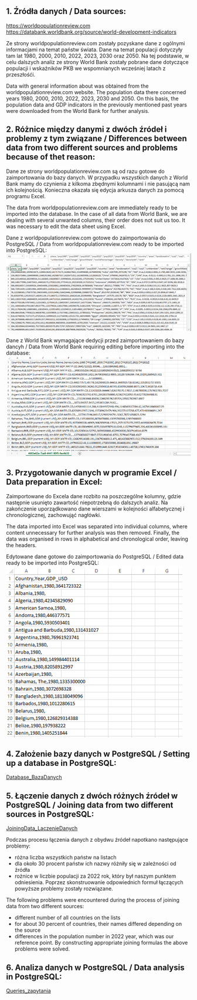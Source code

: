 <h2>1. Źródła danych / Data sources: </h2>

https://worldpopulationreview.com
</br>
https://databank.worldbank.org/source/world-development-indicators

Ze strony worldpopulationreview.com zostały pozyskane dane z ogólnymi informacjami na temat państw świata. Dane na temat populacji dotyczyły tam lat 1980, 2000, 2010, 2022, 2023, 2030 oraz 2050. Na tej podstawie, w celu dalszych analiz ze strony World Bank zostały pobrane dane dotyczące populacji i wskaźników PKB we wspomnianych wcześniej latach z przeszłośći.

Data with general information about was obtained from the worldpopulationreview.com website. The population data there concerned years
1980, 2000, 2010, 2022, 2023, 2030 and 2050. On this basis, the population data and GDP indicators in the previously mentioned past years were downloaded from the World Bank for further analysis.


<h2>2. Różnice między danymi z dwóch źródeł i problemy z tym związane / Differences between data from two different sources and problems because of thet reason:</h2>

Dane ze strony worldpopulationreview.com są od razu gotowe do zaimportowania do bazy danych. W przypadku wszystkich danych z World Bank mamy do czynienia z kilkoma zbędnymi kolumnami i nie pasującą nam ich kolejnością. Konieczna okazała się edycja arkusza danych za pomocą programu Excel.

The data from worldpopulationreview.com are immediately ready to be imported into the database. In the case of all data from World Bank, we are dealing with several unwanted columns, their order does not suit us too. It was necessary to edit the data sheet using Excel.


Dane z worldpopulationreview.com gotowe do zaimportowania do PostgreSQL / Data from worldpopulationreview.com ready to be imported into PostgreSQL:
<picture>
 <img alt="DATA-FROM-WPR" src="./pictures/WPRdata.png">
</picture>

Dane z World Bank wymagające dedycji przed zaimportowaniem do bazy dancyh / Data from World Bank requiring editing before importing into the database:
<picture>
 <img alt="RAW-DATA-FROM-WB" src="./pictures/unpreparedData.png">
</picture>


<h2>3. Przygotowanie danych w programie Excel / Data preparation in Excel:</h2>

Zaimportowane do Excela dane rozbito na poszczególne kolumny, gdzie następnie usunięto zawartość niepotrzebną do dalszych analiz. Na zakończenie uporządkowano dane wierszami w kolejności alfabetycznej i chronologicznej, zachowująć nagłówki.

The data imported into Excel was separated into individual columns, where content unnecessary for further analysis was then removed. Finally, the data was organised in rows in alphabetical and chronological order, leaving the headers.


Edytowane dane gotowe do zaimportowania do PostgreSQL / Edited data ready to be imported into PostgreSQL:
<picture>
 <img alt="RAW-DATA-FROM-WB" src="./pictures/preparedData.png">
</picture>


<h2>4. Założenie bazy danych w PostgreSQL / Setting up a database in PostgreSQL:</h2>

<a href="https://github.com/ZaPi147/SQL_GDP/blob/main/Database_BazaDanych.sql">Database_BazaDanych</a>


<h2>5. Łączenie danych z dwóch różnych źródeł w PostgreSQL / Joining data from two different sources in PostgreSQL:</h2>

<a href="https://github.com/ZaPi147/SQL_GDP/blob/main/JoiningData_LaczenieDanych.sql">JoiningData_LaczenieDanych</a>

Podczas procesu łączenia danych z obydwu źródeł napotkano następujące problemy:
- różna liczba wszystkich państw na listach
- dla około 30 procent państw ich nazwy różniły się w zależności od źródła
- rożnice w liczbie populacji za 2022 rok, który był naszym punktem odniesienia.
Poprzez skonstruowanie odpowiednich formuł łączących powyższe problemy zostały rozwiązane.

The following problems were encountered during the process of joining data from two different sources:
- different number of all countries on the lists
- for about 30 percent of countries, their names differed depending on the source
- differences in the population number in 2022 year, which was our reference point.
By constructing appropriate joining formulas the above problems were solved.

<h2>6. Analiza danych w PostgreSQL / Data analysis in PostgreSQL:</h2>

<a href="https://github.com/ZaPi147/SQL_GDP/blob/main/Queries_zapytania.sql">Queries_zapytania</a>

